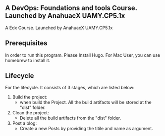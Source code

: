 ## A DevOps: Foundations and tools Course. Launched by AnahuacX UAMY.CP5.1x

A Edx Course. Launched by AnahuacX UAMY.CP5.1x

## Prerequisites
In order to run this program. Please Install Hugo. For Mac User, you can use homebrew to install it. 

## Lifecycle
For the lifecycle. It consists of 3 stages, which are listed below:

1. Build the project: 
   - when build the Project. All the build artifacts will be stored at the "dist" folder. 
2. Clean the project:
   - Delete all the build artifacts from the "dist" folder.
3. Post a blog: 
   - Create a new Posts by providing the titile and name as argument.